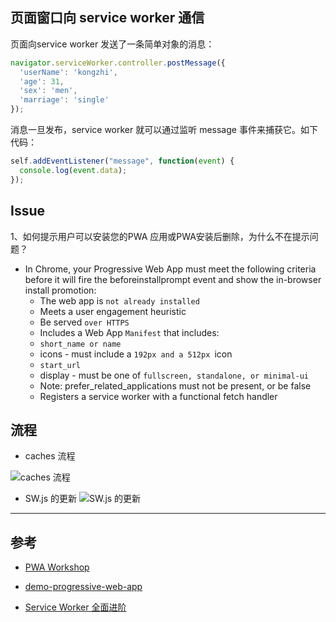 


## 页面窗口向 service worker 通信

 页面向service worker 发送了一条简单对象的消息：
```javascript
navigator.serviceWorker.controller.postMessage({
  'userName': 'kongzhi',
  'age': 31,
  'sex': 'men',
  'marriage': 'single'
});
```

消息一旦发布，service worker 就可以通过监听 message 事件来捕获它。如下代码：
```javascript
self.addEventListener("message", function(event) {
  console.log(event.data);
});
```


## Issue

1、如何提示用户可以安装您的PWA 应用或PWA安装后删除，为什么不在提示问题？

- In Chrome, your Progressive Web App must meet the following criteria before it will fire the beforeinstallprompt event and show the in-browser install promotion:
    - The web app is `not already installed`
    - Meets a user engagement heuristic
    - Be served `over HTTPS`
    - Includes a Web App `Manifest` that includes:
    - `short_name or name`
    - icons - must include a `192px and a 512px `icon
    - `start_url`
    - display - must be one of `fullscreen, standalone, or minimal-ui`
    - Note: prefer_related_applications must not be present, or be false
    - Registers a service worker with a functional fetch handler


## 流程

- caches 流程

![caches 流程](http://static.zybuluo.com/jimmythr/4l1l6ak04w6ns971hadwn1ci/%E5%B1%8F%E5%B9%95%E5%BF%AB%E7%85%A7%202016-12-18%2011.04.14.png)



- SW.js 的更新
![SW.js 的更新](http://static.zybuluo.com/jimmythr/yrc93yy5ygxmekeoypgtjyqw/image_1baf37lcr1ho41vj91jb01fdu1in9.png)


----
## 参考

- [PWA Workshop](https://pwa-workshop.js.org/2-service-worker/#service-worker-life-cycle)

- [demo-progressive-web-app](https://github.com/gokulkrishh/demo-progressive-web-app)

- [Service Worker 全面进阶](https://www.villainhr.com/page/2017/01/08/Service%20Worker%20%E5%85%A8%E9%9D%A2%E8%BF%9B%E9%98%B6)




























